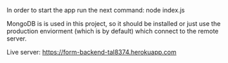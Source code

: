 In order to start the app run the next command:
node index.js

MongoDB is is used in this project, so it should be installed or just use the production enviorment (which is by default) which connect to the remote server.

Live server:
https://form-backend-tal8374.herokuapp.com
